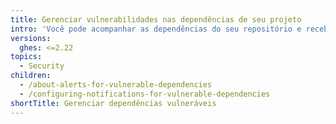 ```yaml
---
title: Gerenciar vulnerabilidades nas dependências de seu projeto
intro: 'Você pode acompanhar as dependências do seu repositório e receber alertas de segrurança de {% ifversion fpt or ghes %}{% data variables.product.prodname_dependabot_alerts %}{% else %}{% endif %} quando {% data variables.product.product_name %} detecta dependências vulneráveis.'
versions:
  ghes: <=2.22
topics:
  - Security
children:
  - /about-alerts-for-vulnerable-dependencies
  - /configuring-notifications-for-vulnerable-dependencies
shortTitle: Gerenciar dependências vulneráveis
---
```


<!--See content/code-security/supply-chain-security for the current version of this article -->

